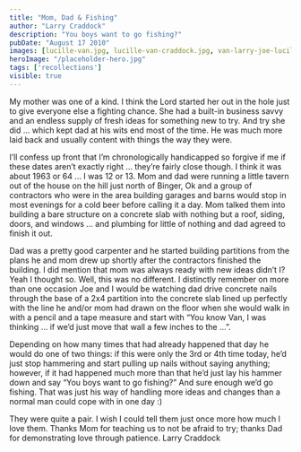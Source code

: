 ```yaml
---
title: "Mom, Dad & Fishing"
author: "Larry Craddock"
description: "You boys want to go fishing?"
pubDate: "August 17 2010"
images: [lucille-van.jpg, lucille-van-craddock.jpg, van-larry-joe-lucille.png, joe-larry-oregon.jpg, larry-lucille-joe.jpg]
heroImage: "/placeholder-hero.jpg"
tags: ['recollections']
visible: true
---
```

My mother was one of a kind. I think the Lord started her out in the hole just to give everyone else a fighting chance. She had a built-in business savvy and an endless supply of fresh ideas for something new to try. And try she did … which kept dad at his wits end most of the time. He was much more laid back and usually content with things the way they were.

I’ll confess up front that I’m chronologically handicapped so forgive if me if these dates aren’t exactly right … they’re fairly close though. I think it was about 1963 or 64 … I was 12 or 13. Mom and dad were running a little tavern out of the house on the hill just north of Binger, Ok and a group of contractors who were in the area building garages and barns would stop in most evenings for a cold beer before calling it a day. Mom talked them into building a bare structure on a concrete slab with nothing but a roof, siding, doors, and windows … and plumbing for little of nothing and dad agreed to finish it out.

Dad was a pretty good carpenter and he started building partitions from the plans he and mom drew up shortly after the contractors finished the building. I did mention that mom was always ready with new ideas didn’t I? Yeah I thought so. Well, this was no different. I distinctly remember on more than one occasion Joe and I would be watching dad drive concrete nails through the base of a 2x4 partition into the concrete slab lined up perfectly with the line he and/or mom had drawn on the floor when she would walk in with a pencil and a tape measure and start with “You know Van, I was thinking … if we’d just move that wall a few inches to the …”.

Depending on how many times that had already happened that day he would do one of two things: if this were only the 3rd or 4th time today, he’d just stop hammering and start pulling up nails without saying anything; however, if it had happened much more than that he’d just lay his hammer down and say “You boys want to go fishing?” And sure enough we’d go fishing. That was just his way of handling more ideas and changes than a normal man could cope with in one day :)

They were quite a pair. I wish I could tell them just once more how much I love them. Thanks Mom for teaching us to not be afraid to try; thanks Dad for demonstrating love through patience.
Larry Craddock
